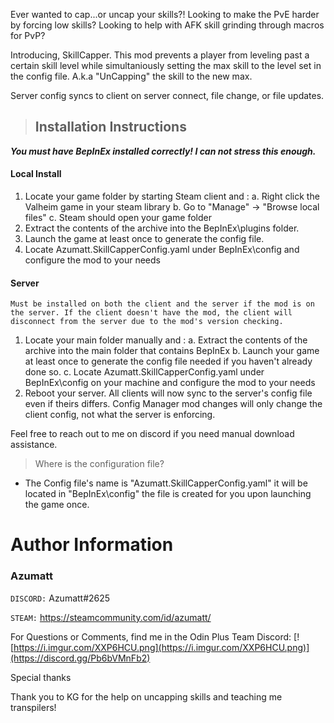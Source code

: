 Ever wanted to cap...or uncap your skills?! Looking to make the PvE harder by forcing low skills? Looking to help with
AFK skill grinding through macros for PvP?

Introducing, SkillCapper. This mod prevents a player from leveling past a certain skill level while simultaniously
setting the max skill to the level set in the config file. A.k.a "UnCapping" the skill to the new max.

Server config syncs to client on server connect, file change, or file updates.


> ## Installation Instructions
***You must have BepInEx installed correctly! I can not stress this enough.***

#### Local Install

1. Locate your game folder by starting Steam client and :
   a. Right click the Valheim game in your steam library
   b. Go to "Manage" -> "Browse local files"
   c. Steam should open your game folder
2. Extract the contents of the archive into the BepInEx\plugins folder.
3. Launch the game at least once to generate the config file.
4. Locate Azumatt.SkillCapperConfig.yaml under BepInEx\config and configure the mod to your needs

#### Server

`Must be installed on both the client and the server if the mod is on the server. If the client doesn't have the mod, the client will disconnect from the server due to the mod's version checking.`

1. Locate your main folder manually and :
   a. Extract the contents of the archive into the main folder that contains BepInEx
   b. Launch your game at least once to generate the config file needed if you haven't already done so.
   c. Locate Azumatt.SkillCapperConfig.yaml under BepInEx\config on your machine and configure the mod to your needs
2. Reboot your server. All clients will now sync to the server's config file even if theirs differs. Config Manager mod
   changes will only change the client config, not what the server is enforcing.

Feel free to reach out to me on discord if you need manual download assistance.


> Where is the configuration file?

- The Config file's name is "Azumatt.SkillCapperConfig.yaml" it will be located in "BepInEx\config" the file is created
  for you upon launching the game once.

# Author Information

### Azumatt

`DISCORD:` Azumatt#2625

`STEAM:` https://steamcommunity.com/id/azumatt/﻿

For Questions or Comments, find me in the Odin Plus Team Discord:
[![https://i.imgur.com/XXP6HCU.png](https://i.imgur.com/XXP6HCU.png)](https://discord.gg/Pb6bVMnFb2)

Special thanks

Thank you to KG for the help on uncapping skills and teaching me transpilers!
